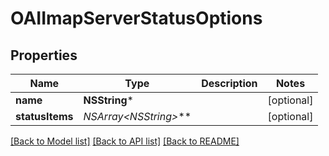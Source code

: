 # OAIImapServerStatusOptions

## Properties
Name | Type | Description | Notes
------------ | ------------- | ------------- | -------------
**name** | **NSString*** |  | [optional] 
**statusItems** | **NSArray&lt;NSString*&gt;*** |  | [optional] 

[[Back to Model list]](../README#documentation-for-models) [[Back to API list]](../README#documentation-for-api-endpoints) [[Back to README]](../README)


